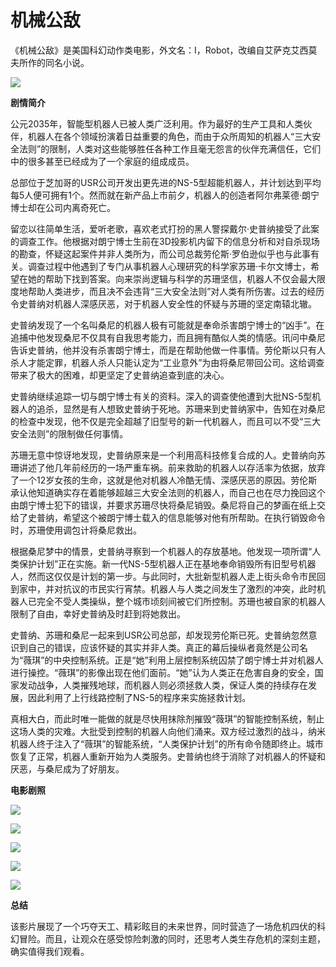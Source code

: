 # 机械公敌

《机械公敌》是美国科幻动作类电影，外文名：I，Robot，改编自艾萨克艾西莫夫所作的同名小说。

![](https://pic.baike.soso.com/ugc/baikepic/34652/cut-20140416111520-638588281.jpg/0)

**剧情简介**

公元2035年，智能型机器人已被人类广泛利用。作为最好的生产工具和人类伙伴，机器人在各个领域扮演着日益重要的角色，而由于众所周知的机器人“三大安全法则”的限制，人类对这些能够胜任各种工作且毫无怨言的伙伴充满信任，它们中的很多甚至已经成为了一个家庭的组成成员。

总部位于芝加哥的USR公司开发出更先进的NS-5型超能机器人，并计划达到平均每5人便可拥有1个。然而就在新产品上市前夕，机器人的创造者阿尔弗莱德·朗宁博士却在公司内离奇死亡。

留恋以往简单生活，爱听老歌，喜欢老式打扮的黑人警探戴尔·史普纳接受了此案的调查工作。他根据对朗宁博士生前在3D投影机内留下的信息分析和对自杀现场的勘查，怀疑这起案件并非人类所为，而公司总裁劳伦斯·罗伯逊似乎也与此事有关。调查过程中他遇到了专门从事机器人心理研究的科学家苏珊·卡尔文博士，希望在她的帮助下找到答案。向来崇尚逻辑与科学的苏珊坚信，机器人不仅会最大限度地帮助人类进步，而且决不会违背“三大安全法则”对人类有所伤害。过去的经历令史普纳对机器人深感厌恶，对于机器人安全性的怀疑与苏珊的坚定南辕北辙。

史普纳发现了一个名叫桑尼的机器人极有可能就是奉命杀害朗宁博士的“凶手”。在追捕中他发现桑尼不仅具有自我思考能力，而且拥有酷似人类的情感。讯问中桑尼告诉史普纳，他并没有杀害朗宁博士，而是在帮助他做一件事情。劳伦斯以只有人杀人才能定罪，机器人杀人只能认定为“工业意外”为由将桑尼带回公司。这给调查带来了极大的困难，却更坚定了史普纳追查到底的决心。

史普纳继续追踪一切与朗宁博士有关的资料。深入的调查使他遭到大批NS-5型机器人的追杀，显然是有人想致史普纳于死地。苏珊来到史普纳家中，告知在对桑尼的检查中发现，他不仅是完全超越了旧型号的新一代机器人，而且可以不受“三大安全法则”的限制做任何事情。

苏珊无意中惊讶地发现，史普纳原来是一个利用高科技修复合成的人。史普纳向苏珊讲述了他几年前经历的一场严重车祸。前来救助的机器人以存活率为依据，放弃了一个12岁女孩的生命，这就是他对机器人冷酷无情、深感厌恶的原因。劳伦斯承认他知道确实存在着能够超越三大安全法则的机器人，而自己也在尽力挽回这个由朗宁博士犯下的错误，并要求苏珊尽快将桑尼销毁。桑尼将自己的梦画在纸上交给了史普纳，希望这个被朗宁博士载入的信息能够对他有所帮助。在执行销毁命令时，苏珊使用调包计将桑尼救出。

根据桑尼梦中的情景，史普纳寻察到一个机器人的存放基地。他发现一项所谓“人类保护计划”正在实施。新一代NS-5型机器人正在基地奉命销毁所有旧型号机器人，然而这仅仅是计划的第一步。与此同时，大批新型机器人走上街头命令市民回到家中，并对抗议的市民实行宵禁。机器人与人类之间发生了激烈的冲突，此时机器人已完全不受人类操纵，整个城市顷刻间被它们所控制。苏珊也被自家的机器人限制了自由，幸好史普纳及时赶到将她救出。

史普纳、苏珊和桑尼一起来到USR公司总部，却发现劳伦斯已死。史普纳忽然意识到自己的错误，应该怀疑的其实并非人类。真正的幕后操纵者竟然是公司名为“薇琪”的中央控制系统。正是“她”利用上层控制系统囚禁了朗宁博士并对机器人进行操控。“薇琪”的影像出现在他们面前。“她”认为人类正在危害自身的安全，国家发动战争，人类摧残地球，而机器人则必须拯救人类，保证人类的持续存在发展，因此利用了上行线路控制了NS-5的程序来实施拯救计划。

真相大白，而此时唯一能做的就是尽快用抹除剂摧毁“薇琪”的智能控制系统，制止这场人类的灾难。大批受到控制的机器人向他们涌来。双方经过激烈的战斗，纳米机器人终于注入了“薇琪”的智能系统，“人类保护计划”的所有命令随即终止。城市恢复了正常，机器人重新开始为人类服务。史普纳也终于消除了对机器人的怀疑和厌恶，与桑尼成为了好朋友。

**电影剧照**

![](https://pic.baike.soso.com/ugc/baikepic/31381/cut-20140416113000-131030510.jpg/0)

![](https://pic.baike.soso.com/ugc/baikepic/30691/cut-20140416113012-1294182450.jpg/0)

![](https://pic.baike.soso.com/ugc/baikepic/29244/cut-20140416113027-1954960158.jpg/0)

![](https://pic.baike.soso.com/ugc/baikepic/38670/cut-20140416113156-1886021198.jpg/0)

![](https://pic.baike.soso.com/ugc/baikepic/30440/cut-20140416113046-1696361762.jpg/0)

**总结**

该影片展现了一个巧夺天工、精彩眩目的未来世界，同时营造了一场危机四伏的科幻冒险。而且，让观众在感受惊险刺激的同时，还思考人类生存危机的深刻主题，确实值得我们观看。